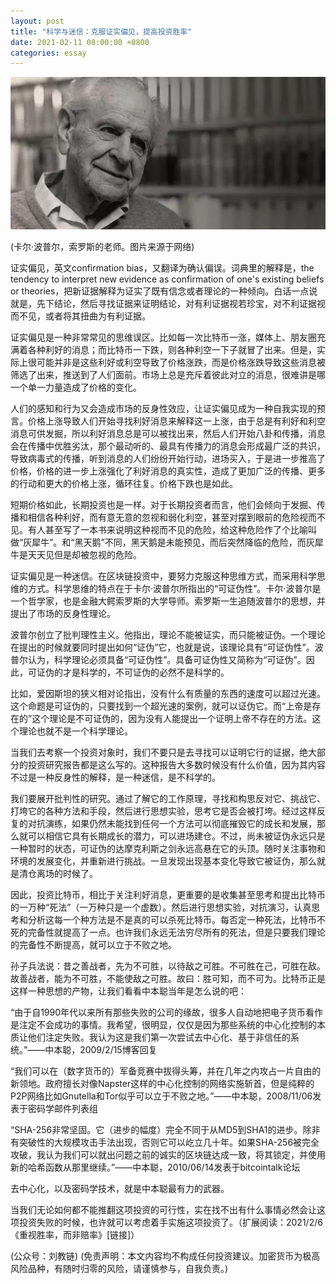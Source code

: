 ```yaml
---
layout: post
title: "科学与迷信：克服证实偏见，提高投资胜率"
date: 2021-02-11 08:00:00 +0800
categories: essay
---
```


![](/images/2021/20210211.jpg)

(卡尔·波普尔，索罗斯的老师。图片来源于网络)

证实偏见，英文confirmation bias，又翻译为确认偏误。词典里的解释是，the tendency to interpret new evidence as confirmation of one's existing beliefs or theories，把新证据解释为证实了既有信念或者理论的一种倾向。白话一点说就是，先下结论，然后寻找证据来证明结论，对有利证据视若珍宝，对不利证据视而不见，或者将其扭曲为有利证据。

证实偏见是一种非常常见的思维误区。比如每一次比特币一涨，媒体上、朋友圈充满着各种利好的消息；而比特币一下跌，则各种利空一下子就冒了出来。但是，实际上很可能并非是这些利好或利空导致了价格涨跌，而是价格涨跌导致这些消息被筛选了出来，推送到了人们面前。市场上总是充斥着彼此对立的消息，很难讲是哪一个单一力量造成了价格的变化。

人们的感知和行为又会造成市场的反身性效应，让证实偏见成为一种自我实现的预言。价格上涨导致人们开始寻找利好消息来解释这一上涨，由于总是有利好和利空消息可供发掘，所以利好消息总是可以被找出来，然后人们开始八卦和传播，消息会在传播中优胜劣汰，那个最动听的、最具有传播力的消息会形成最广泛的共识，导致病毒式的传播，听到消息的人们纷纷开始行动，进场买入，于是进一步推高了价格，价格的进一步上涨强化了利好消息的真实性，造成了更加广泛的传播、更多的行动和更大的价格上涨，循环往复。价格下跌也是如此。

短期价格如此，长期投资也是一样。对于长期投资者而言，他们会倾向于发掘、传播和相信各种利好，而有意无意的忽视和弱化利空，甚至对摆到眼前的危险视而不见。有人甚至写了一本书来说明这种视而不见的危险，给这种危险作了个比喻叫做“灰犀牛”。和“黑天鹅”不同，黑天鹅是未能预见，而后突然降临的危险，而灰犀牛是天天见但是却被忽视的危险。

证实偏见是一种迷信。在区块链投资中，要努力克服这种思维方式，而采用科学思维的方式。科学思维的特点在于卡尔·波普尔所指出的“可证伪性”。卡尔·波普尔是一个哲学家，也是金融大鳄索罗斯的大学导师。索罗斯一生追随波普尔的思想，并提出了市场的反身性理论。

波普尔创立了批判理性主义。他指出，理论不能被证实，而只能被证伪。一个理论在提出的时候就要同时提出如何“证伪”它，也就是说，该理论具有“可证伪性”。波普尔认为，科学理论必须具备“可证伪性”。具备可证伪性又简称为“可证伪”。因此，可证伪的才是科学的，不可证伪的必然不是科学的。

比如，爱因斯坦的狭义相对论指出，没有什么有质量的东西的速度可以超过光速。这个命题是可证伪的，只要找到一个超光速的案例，就可以证伪它。
​而“上帝是存在的”这个理论是不可证伪的，因为没有人能提出一个证明上帝不存在的方法。这个理论也就不是一个科学理论。

当我们去考察一个投资对象时，我们不要只是去寻找可以证明它行的证据，绝大部分的投资研究报告都是这么写的。这种报告大多数时候没有什么价值，因为其内容不过是一种反身性的解释，是一种迷信，是不科学的。

我们要展开批判性的研究。通过了解它的工作原理，寻找和构思反对它、挑战它、打垮它的各种方法和手段，然后进行思想实验，思考它是否会被打垮。经过这样反复的对抗演练，如果仍然未能找到任何一个方法可以彻底摧毁它的成长和发展，那么就可以相信它具有长期成长的潜力，可以进场建仓。不过，尚未被证伪永远只是一种暂时的状态，可证伪的达摩克利斯之剑永远高悬在它的头顶。随时关注事物和环境的发展变化，并重新进行挑战。一旦发现出现基本变化导致它被证伪，那么就是清仓离场的时候了。

因此，投资比特币，相比于关注利好消息，更重要的是收集甚至思考和提出比特币的一万种“死法”（一万种只是一个虚数）。然后进行思想实验，对抗演习，认真思考和分析这每一个种方法是不是真的可以杀死比特币。每否定一种死法，比特币不死的完备性就提高了一点。也许我们永远无法穷尽所有的死法，但是只要我们理论的完备性不断提高，就可以立于不败之地。

孙子兵法说：昔之善战者，先为不可胜，以待敌之可胜。不可胜在己，可胜在敌。故善战者，能为不可胜，不能使敌之可胜。故曰：胜可知，而不可为。比特币正是这样一种思想的产物，让我们看看中本聪当年是怎么说的吧：

“由于自1990年代以来所有那些失败的公司的缘故，很多人自动地把电子货币看作是注定不会成功的事情。我希望，很明显，仅仅是因为那些系统的中心化控制的本质让他们注定失败。我认为这是我们第一次尝试去中心化、基于非信任的系统。”——中本聪，2009/2/15博客回复

“我们可以在（数字货币的）军备竞赛中拔得头筹，并在几年之内攻占一片自由的新领地。政府擅长对像Napster这样的中心化控制的网络实施斩首，但是纯粹的P2P网络比如Gnutella和Tor似乎可以立于不败之地。”——中本聪，2008/11/06发表于密码学邮件列表组

“SHA-256非常坚固。它（进步的幅度）完全不同于从MD5到SHA1的进步。除非有突破性的大规模攻击手法出现，否则它可以屹立几十年。如果SHA-256被完全攻破，我认为我们可以就出问题之前的诚实的区块链达成一致，将其锁定，并使用新的哈希函数从那里继续。”——中本聪，2010/06/14发表于bitcointalk论坛

去中心化，以及密码学技术，就是中本聪最有力的武器。

当我们无论如何都不能推翻这项投资的可行性，实在找不出有什么事情必然会让这项投资失败的时候，也许就可以考虑着手实施这项投资了。（扩展阅读：2021/2/6《重视胜率，而非赔率》[链接]）

(公众号：刘教链)
(免责声明：本文内容均不构成任何投资建议。加密货币为极高风险品种，有随时归零的风险，请谨慎参与，自我负责。)
